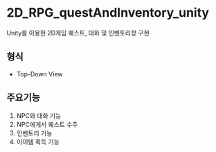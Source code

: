 # 2D_RPG_questAndInventory_unity
Unity를 이용한 2D게임 퀘스트, 대화 및 인벤토리창 구현
## 형식
- Top-Down View

## 주요기능
1. NPC와 대화 기능
2. NPC에게서 퀘스트 수주
3. 인벤토리 기능
4. 아이템 획득 기능

